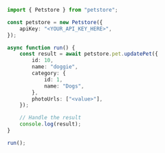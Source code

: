 <!-- Start SDK Example Usage [usage] -->
```typescript
import { Petstore } from "petstore";

const petstore = new Petstore({
    apiKey: "<YOUR_API_KEY_HERE>",
});

async function run() {
    const result = await petstore.pet.updatePet({
        id: 10,
        name: "doggie",
        category: {
            id: 1,
            name: "Dogs",
        },
        photoUrls: ["<value>"],
    });

    // Handle the result
    console.log(result);
}

run();

```
<!-- End SDK Example Usage [usage] -->